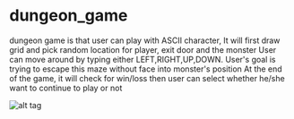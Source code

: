 # dungeon_game
dungeon game is that user can play with ASCII character, 
It will first draw grid and pick random location for player, exit door and the monster
User can move around by typing either LEFT,RIGHT,UP,DOWN. 
User's goal is trying to escape this maze without face into monster's position
At the end of the game, it will check for win/loss then
user can select whether he/she want to continue to play or not

![alt tag](http://i.imgur.com/yigwyPz.png)

